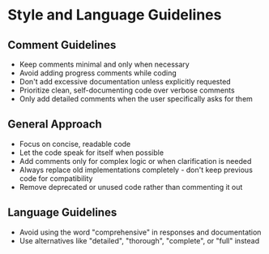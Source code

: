 # Style and Language Guidelines

## Comment Guidelines

- Keep comments minimal and only when necessary
- Avoid adding progress comments while coding
- Don't add excessive documentation unless explicitly requested
- Prioritize clean, self-documenting code over verbose comments
- Only add detailed comments when the user specifically asks for them

## General Approach

- Focus on concise, readable code
- Let the code speak for itself when possible
- Add comments only for complex logic or when clarification is needed
- Always replace old implementations completely - don't keep previous code for compatibility
- Remove deprecated or unused code rather than commenting it out

## Language Guidelines

- Avoid using the word "comprehensive" in responses and documentation
- Use alternatives like "detailed", "thorough", "complete", or "full" instead